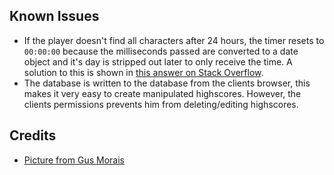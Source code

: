 ## Known Issues
- If the player doesn't find all characters after 24 hours, the timer resets to `00:00:00` because the milliseconds passed are converted to a date object and it's day is stripped out later to only receive the time. A solution to this is shown in [this answer on Stack Overflow](https://stackoverflow.com/a/67256291).
- The database is written to the database from the clients browser, this makes it very easy to create manipulated highscores. However, the clients permissions prevents him from deleting/editing highscores.

## Credits
- [Picture from Gus Morais](https://www.behance.net/gallery/110549933/2020Christmas-illustration-for-Washington-Post)